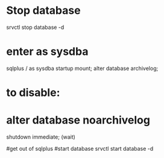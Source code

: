 # Stop database
srvctl stop database -d <db>
# enter as sysdba
sqlplus / as sysdba
startup mount;
alter database archivelog;
# to disable:
# alter database noarchivelog

shutdown immediate; (wait)

#get out of sqlplus
#start database
srvctl start database -d <db>